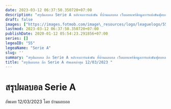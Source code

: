 ```yaml
---
date: 2023-03-12 06:37:50.350720+07:00
description: "สรุปผลบอล Serie A หลังจบการแข่งขัน ที่บ้านผลบอล เว็บเผยแพร่ข้อมูลการแข่งขันฟุตบอลที่เชื่อถือได้ และ อัพเดทไวที่สุด"
draft: false
images: ["https://images.fotmob.com/image\_resources/logo/leaguelogo/55.png"]
lastmod: 2023-03-12 06:37:50.350720+07:00
publishDate: 2020-01-12 05:54:23.291856+07:00
series: []
legeaID: "55"
legeaName: "Serie A"
slug: ''
summary: "สรุปผลบอล ลีก Serie A หลังจบการแข่งขัน ที่บ้านผลบอล เว็บเผยแพร่ข้อมูลการแข่งขันฟุตบอลที่เชื่อถือได้ และ อัพเดทไวที่สุด"
title: "สรุปผลบอล ลีก Serie A อัพเดทล่าสุด 12/03/2023 "
---
```


# สรุปผลบอล Serie A
อัพเดท 12/03/2023 โดย บ้านผลบอล

